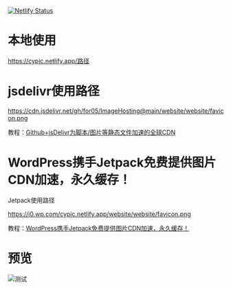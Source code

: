 [![Netlify Status](https://api.netlify.com/api/v1/badges/5afd55ed-4148-472a-8c11-3affd2e2395b/deploy-status)](https://app.netlify.com/sites/cypic/deploys)
 
 # 本地使用
 
https://cypic.netlify.app/路径

# jsdelivr使用路径

https://cdn.jsdelivr.net/gh/for05/ImageHosting@main/website/website/favicon.png

教程：[Github+jsDelivr为脚本/图片等静态文件加速的全球CDN](https://51.ruyo.net/15149.html)

# WordPress携手Jetpack免费提供图片CDN加速，永久缓存！

Jetpack使用路径

https://i0.wp.com/cypic.netlify.app/website/website/favicon.png

教程：[WordPress携手Jetpack免费提供图片CDN加速，永久缓存！](https://51.ruyo.net/18486.html)


# 预览
![测试](https://cypic.netlify.app/website/website/welcome-cover.jpg)
